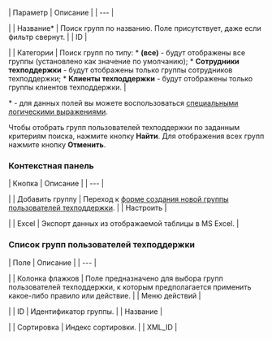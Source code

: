 | Параметр | Описание |
| --- |

|
| Название\* | Поиск групп по названию. Поле присутствует, даже если фильтр свернут. |
| ID |

|
| Категории | Поиск групп по типу:  * **(все)** - будут отображены все группы (установлено как значение по умолчанию); * **Сотрудники техподдержки** - будут отображены только группы сотрудников техподдержки; * **Клиенты техподдержки** - будут отображены только группы клиентов техподдержки. |

\* - для данных полей вы можете воспользоваться [специальными логическими выражениями](https://dev.1c-bitrix.ru/api_help/main/general/filter.php).

Чтобы отобрать групп пользователей техподдержки по заданным критериям поиска, нажмите кнопку **Найти**. Для отображения всех групп нажмите кнопку **Отменить**.

### Контекстная панель

| Кнопка | Описание |
| --- |

|
| Добавить группу | Переход к [форме создания новой группы пользователей техподдержки](/user_help/service/support/ticket_group_edit.php). |
| Настроить |

|
| Excel | Экспорт данных из отображаемой таблицы в MS Excel. |

### Список групп пользователей техподдержки

| Поле | Описание |
| --- |

|
| Колонка флажков | Поле предназначено для выбора групп пользователей техподдержки, к которым предполагается применить какое-либо правило или действие. |
| Меню действий |

|
| ID | Идентификатор группы. |
| Название |

|
| Сортировка | Индекс сортировки. |
| XML\_ID |